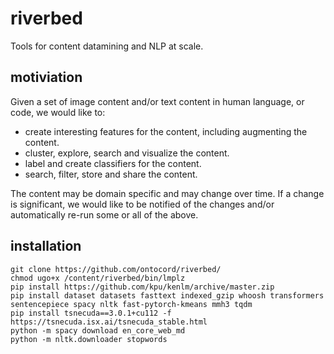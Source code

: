 # riverbed
Tools for content datamining and NLP at scale.

## motiviation
Given a set of image content and/or text content in human language, or code, we would like to:
- create interesting features for the content, including augmenting the content.
- cluster, explore, search and visualize the content.
- label and create classifiers for the content. 
- search, filter, store and share the content. 

The content may be domain specific and may change over time. If a change is significant, we would like to be notified of the changes and/or automatically 
re-run some or all of the above.

## installation

```
git clone https://github.com/ontocord/riverbed/
chmod ugo+x /content/riverbed/bin/lmplz
pip install https://github.com/kpu/kenlm/archive/master.zip
pip install dataset datasets fasttext indexed_gzip whoosh transformers sentencepiece spacy nltk fast-pytorch-kmeans mmh3 tqdm
pip install tsnecuda==3.0.1+cu112 -f https://tsnecuda.isx.ai/tsnecuda_stable.html
python -m spacy download en_core_web_md
python -m nltk.downloader stopwords
```

